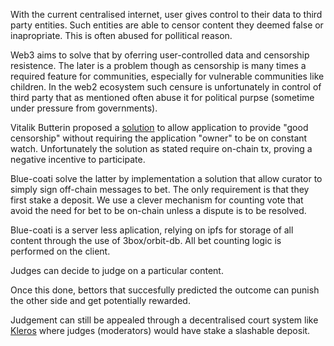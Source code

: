 With the current centralised internet, user gives control to their data to third party entities. Such entities are able to censor content they deemed false or inapropriate. This is often abused for pollitical reason.

Web3 aims to solve that by oferring user-controlled data and censorship resistence. The later is a problem though as censorship is many times a required feature for communities, especially for vulnerable communities like children. In the web2 ecosystem such censure is unfortunately in control of third party that as mentioned often abuse it for political purpse (sometime under pressure from governments).

Vitalik Butterin proposed a [solution](https://ethresear.ch/t/prediction-markets-for-content-curation-daos/1312) to allow application to provide "good censorship" without requiring the application "owner" to be on constant watch. Unfortunately the solution as stated require on-chain tx, proving a negative incentive to participate.

Blue-coati solve the latter by implementation a solution that allow curator to simply sign off-chain messages to bet. The only requirement is that they first stake a deposit. We use a clever mechanism for counting vote that avoid the need for bet to be on-chain unless a dispute is to be resolved.

Blue-coati is a server less aplication, relying on ipfs for storage of all content through the use of 3box/orbit-db. All bet counting logic is performed on the client.

Judges can decide to judge on a particular content.

Once this done, bettors that succesfully predicted the outcome can punish the other side and get potentially rewarded.

Judgement can still be appealed through a decentralised court system like [Kleros](https://kleros.io/) where judges (moderators) would have stake a slashable deposit.
